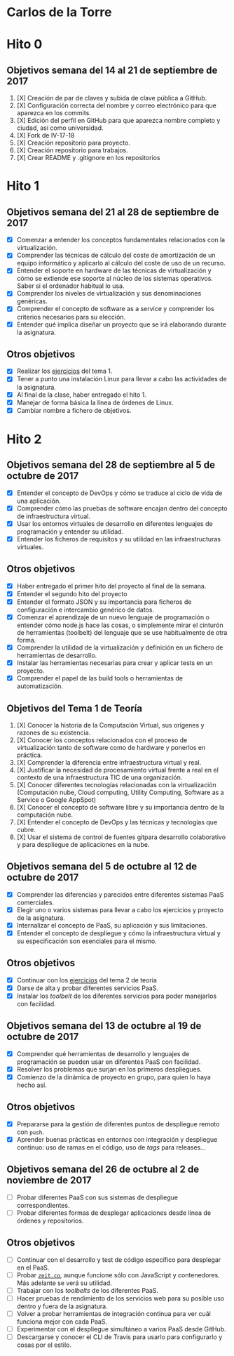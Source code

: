 Carlos de la Torre
==================

# Hito 0
## Objetivos semana del 14 al 21 de septiembre de 2017

1. [X] Creación de par de claves y subida de clave pública a GitHub.
2. [X] Configuración correcta del nombre y correo electrónico para que aparezca en los commits.
3. [X] Edición del perfil en GitHub para que aparezca nombre completo y ciudad, así como universidad.
4. [X] Fork de IV-17-18
5. [X] Creación repositorio para proyecto.
6. [X] Creación repositorio para trabajos.
7. [X] Crear README y .gitignore en los repositorios

# Hito 1
## Objetivos semana del 21 al 28 de septiembre de 2017

- [x] Comenzar a entender los conceptos fundamentales relacionados con la virtualización.
- [x] Comprender las técnicas de cálculo del coste de amortización de un equipo informático y aplicarlo al cálculo del coste de uso de un recurso.
- [x] Entender el soporte en hardware de las técnicas de virtualización y cómo se extiende ese soporte al núcleo de los sistemas operativos. Saber si el ordenador habitual lo usa.
- [x] Comprender los niveles de virtualización y sus denominaciones genéricas.
- [x] Comprender el concepto de software as a service y comprender los criterios necesarios para su elección.
- [x] Entender qué implica diseñar un proyecto que se irá elaborando durante la asignatura.

## Otros objetivos
- [x] Realizar los [ejercicios](https://github.com/elsudano/Universidad/blob/FACULTAD/04Cuarto/Infraestructura_Virtual_IV/ejercicios/Tema1.md) del tema 1.
- [x] Tener a punto una instalación Linux para llevar a cabo las actividades de la asignatura.
- [x] Al final de la clase, haber entregado el hito 1.
- [x] Manejar de forma básica la línea de órdenes de Linux.
- [x] Cambiar nombre a fichero de objetivos.

# Hito 2

## Objetivos semana del 28 de septiembre al 5 de octubre de 2017

- [X] Entender el concepto de DevOps y cómo se traduce al ciclo de vida de una aplicación.
- [X] Comprender cómo las pruebas de software encajan dentro del concepto de infraestructura virtual.
- [X] Usar los entornos virtuales de desarrollo en diferentes lenguajes de programación y entender su utilidad.
- [X] Entender los ficheros de requisitos y su utilidad en las infraestructuras virtuales.

## Otros objetivos
- [X] Haber entregado el primer hito del proyecto al final de la semana.
- [X] Entender el segundo hito del proyecto
- [X] Entender el formato JSON y su importancia para ficheros de configuración e intercambio genérico de datos.
- [X] Comenzar el aprendizaje de un nuevo lenguaje de programación o entender cómo node.js hace las cosas, o simplemente mirar el cinturón de herramientas (toolbelt) del lenguaje que se use habitualmente 	de otra forma.
- [X] Comprender la utilidad de la virtualización y definición en un fichero de herramientas de desarrollo.
- [X] Instalar las herramientas necesarias para crear y aplicar tests en un proyecto.
- [X] Comprender el papel de las build tools o herramientas de automatización.

## Objetivos del Tema 1 de Teoría

1. [X] Conocer la historia de la Computación Virtual, sus orígenes y razones de su existencia.
2. [X] Conocer los conceptos relacionados con el proceso de virtualización tanto de software como de hardware y ponerlos en práctica.
3. [X] Comprender la diferencia entre infraestructura virtual y real.
4. [X]  Justificar la necesidad de procesamiento virtual frente a real en el contexto de una infraestructura TIC de una organización.
5. [X]  Conocer diferentes tecnologías relacionadas con la virtualización (Computación nube, Cloud computing, Utility Computing, Software as a Service o Google AppSpot)
6. [X]  Conocer el concepto de software libre y su importancia dentro de la computación nube.
7. [X]  Entender el concepto de DevOps y las técnicas y tecnologías que cubre.
8. [X]  Usar el sistema de control de fuentes gitpara desarrollo colaborativo y para despliegue de aplicaciones en la nube.

## Objetivos semana del 5 de octubre al 12 de octubre de 2017

- [x] Comprender las diferencias y parecidos entre diferentes sistemas PaaS comerciales.
- [x] Elegir uno o varios sistemas para llevar a cabo los ejercicios y proyecto de la asignatura.
- [x] Internalizar el concepto de PaaS, su aplicación y sus limitaciones.
- [x] Entender el concepto de despliegue y cómo la infraestructura virtual y su especificación son esenciales para el mismo.

## Otros objetivos
- [x] Continuar con los [ejercicios](https://github.com/elsudano/Universidad/blob/FACULTAD/04Cuarto/Infraestructura_Virtual_IV/ejercicios/Tema2.md) del tema 2 de teoría
- [x] Darse de alta y probar diferentes servicios PaaS.
- [x] Instalar los *toolbelt* de los diferentes servicios para poder manejarlos con facilidad.

## Objetivos semana del 13 de octubre al 19 de octubre de 2017
- [x] Comprender qué herramientas de desarrollo y lenguajes de programación se pueden usar en diferentes PaaS con facilidad.
- [x] Resolver los problemas que surjan en los primeros despliegues.
- [x] Comienzo de la dinámica de proyecto en grupo, para quien lo haya hecho así.

## Otros objetivos
- [x] Prepararse para la gestión de diferentes puntos de despliegue remoto con `push`.
- [x] Aprender buenas prácticas en entornos con integración y despliegue continuo: uso de ramas en el código, uso de *tags* para releases...

## Objetivos semana del 26 de octubre al 2 de noviembre de 2017
- [ ] Probar diferentes PaaS con sus sistemas de despliegue correspondientes.
- [ ] Probar diferentes formas de desplegar aplicaciones desde línea de órdenes y repositorios.

## Otros objetivos
- [ ] Continuar con el desarrollo y test de código específico para desplegar en el PaaS.
- [ ] Probar [`zeit.co`](https://zeit.co), aunque funcione sólo con JavaScript y contenedores. Más adelante se verá su utilidad.
- [ ] Trabajar con los *toolbelts* de los diferentes PaaS.
- [ ] Hacer pruebas de rendimiento de los servicios web para su posible uso dentro y fuera de la asignatura.
- [ ] Volver a probar herramientas de integración continua para ver cuál funciona mejor con cada PaaS.
- [ ] Experimentar con el despliegue simultáneo a varios PaaS desde GitHub.
- [ ] Descargarse y conocer el CLI de Travis para usarlo para configurarlo y cosas por el estilo.
